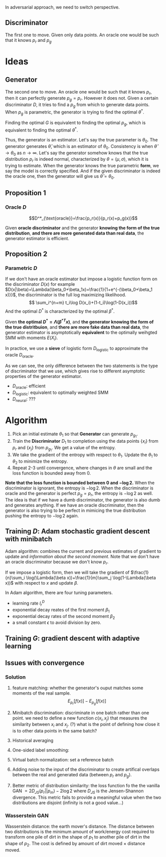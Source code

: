 
In adversarial approach, we need to switch perspective.

## Discriminator
The first one to move. Given only data points. An oracle one would be such that it knows $p_r$ and $p_g$

# Ideas
## Generator
The second one to move. An oracle one would be such that it knows $p_r$, then it can perfectly generate $p_g = p_r$. However it does not. Given a certain discriminator $D$, it tries to find a $p_g$ from which to generate data points. When $p_g$ is parametric, the generator is trying to find the optimal $\theta^*$. 

Finding the optimal $G$ is equivalent to finding the optimal $p_g$, which is equivalent to finding the optimal $\theta^*$.

Thus, the generator is an estimator. Let's say the true parameter is $\theta_0$. The generator generates $\hat{\theta}$, which is an estimator of $\theta_0$. Consistency is when $\hat{\theta}\to \theta_0$ as $n\to \infty$. Let's say the generator somehow knows that the true distribution $p_r$ is indeed normal, characterized by $\theta=(\mu, \sigma)$, which it is trying to estimate. When the generator knows the true parametric **form**, we say the model is correctly specified. And if the given discriminator is indeed the oracle one, then the generator will give us $\hat{\theta}=\theta_0$.

## Proposition 1

### Oracle $D$
$$D^*_{\text{oracle}}=\frac{p_r(x)}{p_r(x)+p_g(x)}$$

Given **oracle discriminator** and the generator **knowing the form of the true distribution**, **and there are more generated data than real data**, the generator estimator is efficient. 

## Proposition 2

### Parametric $D$
If we don't have an oracle estimator but impose a logistic function form on the discriminator $D(x)$ for example $D(x|\beta)=\Lambda(\beta_0+\beta_1x)=\frac{1}{1+e^{-(\beta_0+\beta_1 x)}}$, the discriminator is the full log maximizing likelihood.
$$ \sum_i^{n+m} t_i\log D(x_i)+(1-t_i)\log(1-D(x_i))$$
And the optimal $D^*$ is characterized by the optimal $\beta^*$. 

Given **the optimal $D^*=\Lambda(\beta^{*T}x)$**, and **the generator knowing the form of the true distritbuion**, and **there are more fake data than real data**, the generator estimator is asymptotically **equivalent** to the optimally weihgted SMM with moments $E(X_i)$.

In practice, we use a **sieve** of logistic form $D_\text{logistic}$ to approximate the oracle $D_\text{oracle}$.

As we can see, the only difference between the two statements is the type of discriminator that we use, which gives rise to different asymptotic properties of the generator estimator.

- $D_\text{oracle}$: efficient
- $D_\text{logistic}$: equivalent to optimally weighted SMM
- $D_\text{neural}$: ???


# Algorithm
1. Pick an initial estimate $\theta_1$ so that **Generator** can generate $p_{g_1}$. 
2. Train the **Discriminator** $D_1$ to completion using the data points $\{x_i\}$ from $p_r$ and $\{x_{j}\}$ from $p_{g_1}$. We get a value of the entropy.
3. We take the gradient of the entropy with respect to $\theta_1$. Update the $\theta_1$ to $\theta_2$ to minimize the entropy.
4. Repeat 2-3 until convergence, where changes in $\theta$ are small and the loss function is bounded away from 0. 

**Note that the loss function is bounded between $0$ and $-\log2$.** When the discriminator is ignorant, the entropy is $-\log2$. When the discriminator is oracle and the generator is perfect $p_g=p_r$, the entropy is $-\log2$ as well. The idea is that if we have a dumb discriminator, the generator is also dumb and generates anything. If we have an oracle discriminator, then the generator is also trying to be perfect in mimicing the true distribution pushing the entropy to $-\log2$ again.

## Training $D$: Adam stochastic gradient descent with minibatch
Adam algorithm: combines the current and previous estimates of gradient to update and *information about the second moment*. Note that we don't have an oracle discriminator because we don't know $p_r$. 

If we impose a logistic form, then we will take the gradient of $\frac{1}{n}\sum_i \log(\Lambda(\beta x))+\frac{1}{m}\sum_j \log(1-\Lambda(\beta x))$
with respect to $x$ and update $\beta$.

In Adam algorithm, there are four tuning parameters.
- learning rate $l_r^D$
- exponential decay reates of the first moment $\beta_1$
- exponential decay rates of the second moment $\beta_2$
- a small constant $\epsilon$ to avoid division by zero.
## Training $G$: gradient descent with adaptive learning


## Issues with convergence

### Solution
1. feature matching: whether the generator's ouput matches some moments of the real sample. 
$$ E_{p_r}[f(x)]-E_{p_g}[f(x)]$$ 

2. Minibatch discrimination: discriminate in one batch rather than one point. we need to define a new function $c(x_i, x_j)$ that measures the similarity between $x_i$ and $x_j$. (?) what is the point of defining how close it is to other data points in the same batch?
3. Historical averaging
4. One-sided label smoothing: 
5. Virtual batch normalization: set a reference batch
6. Adding noise to the input of the discriminator to create artifical overlaps between the real  and generated data (between $p_r$ and $p_g$).
7. Better metric of distribution similarity: the loss function fo the the vanilla GAN $=2D_{JS}(p_r||p_m)-2\log2$ where $D_{JS}$ is the Jensen-Shannon divergence. This metric fails to provide a meaningful value when the two distributions are disjoint (infinity is not a good value...)


### Wasserstein GAN

Wasserstein distance: the earth mover's distance. The distance between two distributions is the minimum amount of work/energy cost required to transform one pile of dirt in the shape of $p_1$ to another pile of dirt in the shape of $p_2$. The cost is defined by amount of dirt moved $\times$ distance moved.

